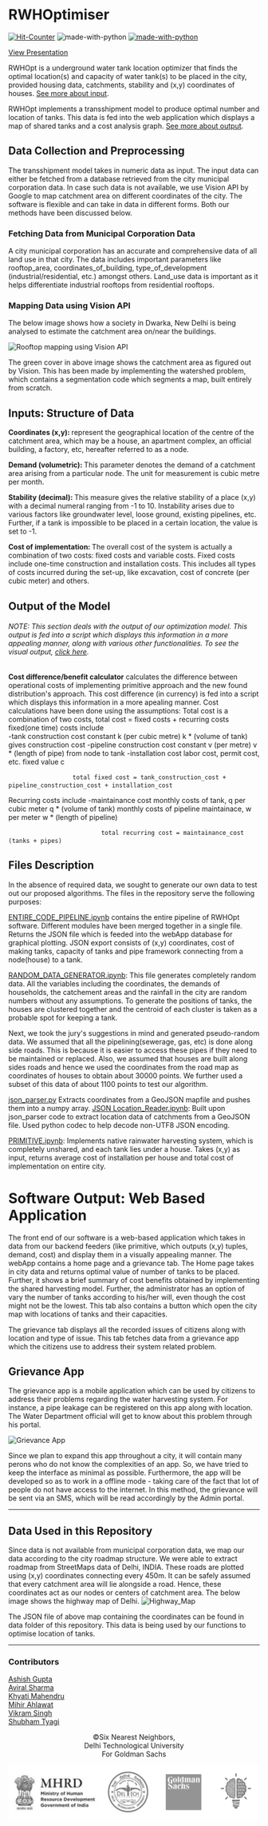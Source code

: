 # RWHOptimiser


[![Hit-Counter](http://hits.dwyl.io/aviral36/RWHOptimiser.svg)](http://hits.dwyl.io/aviral36/RWHOptimiser) 
![made-with-python](https://img.shields.io/badge/Contributors-6-blue.svg)
[![made-with-python](https://img.shields.io/badge/Made%20with-Python-1f425f.svg)](https://www.python.org/)


[View Presentation](https://docs.google.com/presentation/d/1ab0oc-WsSwmTbChWk_8pl0WLWHiz80Aj56PJ07-EgZM/edit?usp=sharing)

RWHOpt is a underground water tank location optimizer that finds the optimal location(s) and capacity of water tank(s) to be placed in the city, provided housing data, catchments, stability and (x,y) coordinates of houses. [See more about input](#inputs-structure-of-data).

RWHOpt implements a transshipment model to produce optimal number and location of tanks. This data is fed into the web application which displays a map of shared tanks and a cost analysis graph. [See more about output](#output-of-the-model).

## Data Collection and Preprocessing

The transshipment model takes in numeric data as input. The input data can either be fetched from a database retrieved from the city municipal corporation data. In case such data is not available, we use Vision API by Google to map catchment area on different coordinates of the city. 
The software is flexible and can take in data in different forms. Both our methods have been discussed below.

### Fetching Data from Municipal Corporation Data

A city municipal corporation has an accurate and comprehensive data of all land use in that city. The data includes important parameters like rooftop_area, coordinates_of_building, type_of_development (industrial/residential, etc.) amongst others. Land_use data is important as it helps differentiate industrial rooftops from residential rooftops.

### Mapping Data using Vision API

The below image shows how a society in Dwarka, New Delhi is being analysed to estimate the catchment area on/near the buildings.

![Rooftop mapping using Vision API](https://github.com/aviral36/RWHOptimiser/blob/master/metadata/Webp.net-gifmaker.gif)

The green cover in above image shows the catchment area as figured out by Vision. This has been made by implementing the watershed problem, which contains a segmentation code which segments a map, built entirely from scratch. 

## Inputs: Structure of Data

<strong>Coordinates (x,y): </strong>represent the geographical location of the centre of the catchment area, which may be a house, an apartment complex, an official building, a factory, etc, hereafter referred to as a node.

<strong> Demand (volumetric): </strong> This parameter denotes the demand of a catchment area arising from a particular node. The unit for measurement is cubic metre per month.

<strong> Stability (decimal): </strong> This measure gives the relative stability of a place (x,y) with a decimal numeral ranging from -1 to 10. Instability arises due to various factors like groundwater level, loose ground, existing pipelines, etc. Further, if a tank is impossible to be placed in a certain location, the value is set to -1. 

<strong> Cost of implementation: </strong> The overall cost of the system is actually a combination of two costs: fixed costs and variable costs. Fixed costs include one-time construction and installation costs. This includes all types of costs incurred during the set-up, like excavation, cost of concrete (per cubic meter) and others. 

## Output of the Model 

###### NOTE: This section deals with the output of our optimization model. This output is fed into a script which displays this information in a more appealing manner, along with various other functionalities. To see the visual output, [click here](#software-output-web-based-application).

<strong> Cost difference/benefit calculator</strong> calculates the difference between operational costs of implementing primitive approach and the new found distribution's approach. This cost difference (in currency) is fed into a script which displays this information in a more apealing manner. Cost calculations have been done using the assumptions:
Total cost is a combination of two costs, 
total cost = fixed costs + recurring costs
fixed(one time) costs include  
                               -tank construction cost        constant k (per cubic metre)
                                                              k * (volume of tank) gives construction cost
                               -pipeline construction cost    constant v (per metre)
                                                              v * (length of pipe) from node to tank
                               -installation cost             labor cost, permit cost, etc.
                                                              fixed value c
                                                              
                      total fixed cost = tank_construction_cost + pipeline_construction_cost + installation_cost
                      
Recurring costs include         -maintainance cost            monthly costs of tank, q per cubic meter
                                                              q * (volume of tank)
                                                              monthly costs of pipeline maintainace, w per meter
                                                              w * (length of pipeline)
                                         
                              total recurring cost = maintainance_cost (tanks + pipes)


## Files Description

In the absence of required data, we sought to generate our own data to test out our proposed algorithms. The files in the repository serve the following purposes:

[ENTIRE_CODE_PIPELINE.ipynb](https://github.com/aviral36/RWHOptimiser/blob/master/pipeline/ENTIRE_CODE_PIPELINE.ipynb) contains the entire pipeline of RWHOpt software. Different modules have been merged together in a single file. Returns the JSON file which is feeded into the webApp database for graphical plotting. JSON export consists of (x,y) coordinates, cost of making tanks, capacity of tanks and pipe framework connecting from a node(house) to a tank.

[RANDOM_DATA_GENERATOR.ipynb](https://github.com/aviral36/RWHOptimiser/blob/master/RANDOM_DATA_GENERATOR.ipynb): This file generates completely random data. All the variables including the coordinates, the demands of households, the catchement areas and the rainfall in the city are random numbers without any assumptions. To generate the positions of tanks, the houses are clustered together and the centroid of each cluster is taken as a probable spot for keeping a tank.

Next, we took the jury's suggestions in mind and generated pseudo-random data. We assumed that all the pipelining(sewerage, gas, etc) is done along side roads. This is because it is easier to access these pipes if they need to be maintained or replaced. Also, we assumed that houses are built along sides roads and hence we used the coordinates from the road map as coordinates of houses to obtain about 30000 points. We further used a subset of this data of about 1100 points to test our algorithm.

[json_parser.py](https://github.com/aviral36/RWHOptimiser/blob/master/json_parser.py) Extracts coordinates from a GeoJSON mapfile and pushes them into a numpy array. 
[JSON Location_Reader.ipynb](https://github.com/aviral36/RWHOptimiser/blob/master/JSON_Location_Reader.ipynb): Built upon json_parser code to extract location data of catchments from a GeoJSON file. Used python codec to help decode non-UTF8 JSON encoding. 

[PRIMITIVE.ipynb](https://github.com/aviral36/RWHOptimiser/blob/master/PRIMITIVE.ipynb): Implements native rainwater harvesting system, which is completely unshared, and each tank lies under a house. Takes (x,y) as input, returns average cost of installation per house and total cost of implementation on entire city.


# Software Output: Web Based Application

The front end of our software is a web-based application which takes in data from our backend feeders (like primitive, which outputs (x,y) tuples, demand, cost) and display them in a visually appealing manner. The webApp contains a home page and a grievance tab.
The Home page takes in city data and returns optimal value of number of tanks to be placed. Further, it shows a brief summary of cost benefits obtained by implementing the shared harvesting model. Further, the administrator has an option of vary the number of tanks according to his/her will, even though the cost might not be the lowest. 
This tab also contains a button which open the city map with locations of tanks and their capacities. 

The grievance tab displays all the recorded issues of citizens along with location and type of issue. This tab fetches data from a grievance app which the citizens use to address their system related problem.

## Grievance App

The grievance app is a mobile application which can be used by citizens to address their problems regarding the water harvesting system. For instance, a pipe leakage can be registered on this app along with location. The Water Department official will get to know about this problem through his portal.
      
![Grievance App](https://github.com/aviral36/RWHOptimiser/blob/master/metadata/GrievanceApp.PNG)

Since we plan to expand this app throughout a city, it will contain many perons who do not know the complexities of an app. So, we have tried to keep the interface as minimal as possible. Furthermore, the app will be developed so as to work in a offline mode - taking care of the fact that lot of people do not have access to the internet. In this method, the grievance will be sent via an SMS, which will be read accordingly by the Admin portal.

<hr>

## Data Used in this Repository

Since data is not available from municipal corporation data, we map our data according to the city roadmap structure. 
We were able to extract roadmap from StreetMaps data of Delhi, INDIA. These roads are plotted using (x,y) coordinates connecting every 450m. It can be safely assumed that every catchment area will lie alongside a road. Hence, these coordinates act as our nodes or centers of catchment area. The below image shows the highway map of Delhi. 
![Highway_Map](https://github.com/aviral36/RWHOptimiser/blob/master/metadata/highway_map.png)

The JSON file of above map containing the coordinates can be found in data folder of this repository. This data is being used by our functions to optimise location of tanks.

<hr>

### Contributors

[Ashish Gupta](https://github.com/ashishgupta1350)<br>
[Aviral Sharma](https://github.com/aviral36)<br>
[Khyati Mahendru](https://github.com/KhyatiMahendru)<br>
[Mihir Ahlawat](https://github.com/mihirahlawat)<br>
[Vikram Singh](https://github.com/SinghVikram97)<br>
[Shubham Tyagi](https://github.com/shubhamtyagihkt)<br>

<p align='center'>
©Six Nearest Neighbors,<br>
Delhi Technological University<br>
For Goldman Sachs
</p>

<img align = "center" src = "https://github.com/aviral36/RWHOptimiser/blob/master/metadata/org_logos.PNG">
